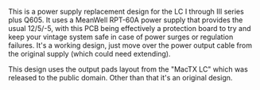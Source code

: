 This is a power supply replacement design for the LC I through III series plus Q605.  It uses a MeanWell RPT-60A power supply that provides the usual 12/5/-5, with this PCB being effectively a protection board to try and keep your vintage system safe in case of power surges or regulation failures.  It's a working design, just move over the power output cable from the original supply (which could need extending).

This design uses the output pads layout from the "MacTX LC" which was released to the public domain.  Other than that it's an original design.